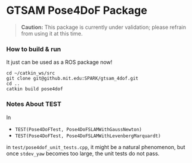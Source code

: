 # GTSAM Pose4DoF Package

> **Caution:** This package is currently under validation; please refrain from using it at this time. 


### How to build & run

It just can be used as a ROS package now! 

```
cd ~/catkin_ws/src
git clone git@github.mit.edu:SPARK/gtsam_4dof.git
cd ..
catkin build pose4dof
```

### Notes About TEST

In 

* `TEST(Pose4DoFTest, Pose4DoFSLAMWithGaussNewton)` 
* `TEST(Pose4DoFTest, Pose4DoFSLAMWithLevenbergMarquardt)` 
 
in `test/pose4dof_unit_tests.cpp`, it might be a natural phenomenon, but once `stdev_yaw` becomes too large, the unit tests do not pass.
